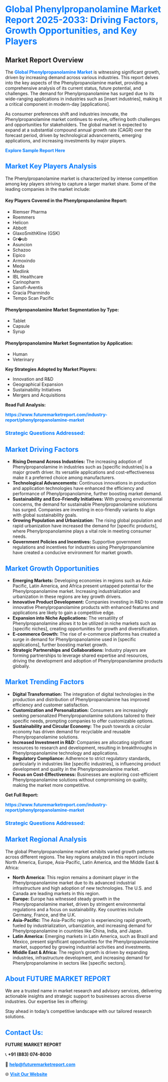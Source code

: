 <h1 style="color: #007BFF;">Global Phenylpropanolamine Market Report 2025-2033: Driving Factors, Growth Opportunities, and Key Players</h1>

<section id="overview">
<h2>Market Report Overview</h2>
<p>The <a href="https://www.futuremarketreport.com/industry-report/phenylpropanolamine-market" style="color: #007BFF; text-decoration: none;"><strong>Global Phenylpropanolamine Market</strong></a> is witnessing significant growth, driven by increasing demand across various industries. This report delves into the key aspects of the Phenylpropanolamine market, providing a comprehensive analysis of its current status, future potential, and challenges. The demand for Phenylpropanolamine has surged due to its wide-ranging applications in industries such as [insert industries], making it a critical component in modern-day [applications].</p>
<p>As consumer preferences shift and industries innovate, the Phenylpropanolamine market continues to evolve, offering both challenges and opportunities for stakeholders. The global market is expected to expand at a substantial compound annual growth rate (CAGR) over the forecast period, driven by technological advancements, emerging applications, and increasing investments by major players.</p>
</section>

<section id="overview">
<p><a href="https://www.futuremarketreport.com/request-sample/reportId=77434" style="color: #007BFF; text-decoration: none;"><strong>Explore Sample Report Here</strong></a></p>
</section>

<section id="key-players">
<h2 style="color: #007BFF;">Market Key Players Analysis</h2>
<p>The Phenylpropanolamine market is characterized by intense competition among key players striving to capture a larger market share. Some of the leading companies in the market include:</p>
<h4>Key Players Covered in the Phenylpropanolamine Report:</h4>
<ul><li>Riemser Pharma</li><li>Roemmers</li><li>Helicon</li><li>Abbott</li><li>GlaxoSmithKline (GSK)</li><li>Gr�ub</li><li>Asuncion</li><li>Schazoo</li><li>Eipico</li><li>Armoxindo</li><li>Meda</li><li>Medlink</li><li>IBL Healthcare</li><li>Carinopharm</li><li>Sanofi-Aventis</li><li>Gracia Pharmindo</li><li>Tempo Scan Pacific</li></ul>
<h4>Phenylpropanolamine Market Segmentation by Type:</h4>
<ul><li>Tablet</li><li>Capsule</li><li>Syrup</li></ul>

<h4>Phenylpropanolamine Market Segmentation by Application:</h4>
<ul><li>Human</li><li>Veterinary</li></ul>
<p><strong>Key Strategies Adopted by Market Players:</strong></p>
<ul>
<li>Innovation and R&D</li>
<li>Geographical Expansion</li>
<li>Sustainability Initiatives</li>
<li>Mergers and Acquisitions</li>
</ul>
</section>

<section>
<p><strong>Read Full Analysis: </strong></p><a href="https://www.futuremarketreport.com/industry-report/phenylpropanolamine-market" style="color: #007BFF; text-decoration: none;"><strong>https://www.futuremarketreport.com/industry-report/phenylpropanolamine-market</strong></a>
<h3 style="color: #007BFF;">Strategic Questions Addressed:</h3>
</section>

<section id="driving-factors">
<h2 style="color: #007BFF;">Market Driving Factors</h2>
<ul>
<li><strong>Rising Demand Across Industries:</strong> The increasing adoption of Phenylpropanolamine in industries such as [specific industries] is a major growth driver. Its versatile applications and cost-effectiveness make it a preferred choice among manufacturers.</li>
<li><strong>Technological Advancements:</strong> Continuous innovations in production and application technologies have enhanced the efficiency and performance of Phenylpropanolamine, further boosting market demand.</li>
<li><strong>Sustainability and Eco-Friendly Initiatives:</strong> With growing environmental concerns, the demand for sustainable Phenylpropanolamine solutions has surged. Companies are investing in eco-friendly variants to align with global sustainability goals.</li>
<li><strong>Growing Population and Urbanization:</strong> The rising global population and rapid urbanization have increased the demand for [specific products], where Phenylpropanolamine plays a vital role in meeting consumer needs.</li>
<li><strong>Government Policies and Incentives:</strong> Supportive government regulations and incentives for industries using Phenylpropanolamine have created a conducive environment for market growth.</li>
</ul>
</section>

<section id="growth-opportunities">
<h2 style="color: #007BFF;">Market Growth Opportunities</h2>
<ul>
<li><strong>Emerging Markets:</strong> Developing economies in regions such as Asia-Pacific, Latin America, and Africa present untapped potential for the Phenylpropanolamine market. Increasing industrialization and urbanization in these regions are key growth drivers.</li>
<li><strong>Innovative Product Development:</strong> Companies investing in R&D to create innovative Phenylpropanolamine products with enhanced features and applications are likely to gain a competitive edge.</li>
<li><strong>Expansion into Niche Applications:</strong> The versatility of Phenylpropanolamine allows it to be utilized in niche markets such as [specific niches], creating opportunities for growth and diversification.</li>
<li><strong>E-commerce Growth:</strong> The rise of e-commerce platforms has created a surge in demand for Phenylpropanolamine used in [specific applications], further boosting market growth.</li>
<li><strong>Strategic Partnerships and Collaborations:</strong> Industry players are forming partnerships to leverage shared expertise and resources, driving the development and adoption of Phenylpropanolamine products globally.</li>
</ul>
</section>

<section id="trending-factors">
<h2 style="color: #007BFF;">Market Trending Factors</h2>
<ul>
<li><strong>Digital Transformation:</strong> The integration of digital technologies in the production and distribution of Phenylpropanolamine has improved efficiency and customer satisfaction.</li>
<li><strong>Customization and Personalization:</strong> Consumers are increasingly seeking personalized Phenylpropanolamine solutions tailored to their specific needs, prompting companies to offer customizable options.</li>
<li><strong>Sustainability and Circular Economy:</strong> The push towards a circular economy has driven demand for recyclable and reusable Phenylpropanolamine solutions.</li>
<li><strong>Increased Investment in R&D:</strong> Companies are allocating significant resources to research and development, resulting in breakthroughs in Phenylpropanolamine technology and applications.</li>
<li><strong>Regulatory Compliance:</strong> Adherence to strict regulatory standards, particularly in industries like [specific industries], is influencing product development and quality in the Phenylpropanolamine market.</li>
<li><strong>Focus on Cost-Effectiveness:</strong> Businesses are exploring cost-efficient Phenylpropanolamine solutions without compromising on quality, making the market more competitive.</li>
</ul>
</section>

<section>
<p><strong>Get Full Report: </strong></p><a href="https://www.futuremarketreport.com/industry-report/phenylpropanolamine-market" style="color: #007BFF; text-decoration: none;"><strong>https://www.futuremarketreport.com/industry-report/phenylpropanolamine-market</strong></a>
<h3 style="color: #007BFF;">Strategic Questions Addressed:</h3>
</section>


<section id="regional-analysis">
<h2 style="color: #007BFF;">Market Regional Analysis</h2>
<p>The global Phenylpropanolamine market exhibits varied growth patterns across different regions. The key regions analyzed in this report include North America, Europe, Asia-Pacific, Latin America, and the Middle East & Africa:</p>
<ul>
<li><strong>North America:</strong> This region remains a dominant player in the Phenylpropanolamine market due to its advanced industrial infrastructure and high adoption of new technologies. The U.S. and Canada are leading markets in this region.</li>
<li><strong>Europe:</strong> Europe has witnessed steady growth in the Phenylpropanolamine market, driven by stringent environmental regulations and a focus on sustainability. Key countries include Germany, France, and the U.K.</li>
<li><strong>Asia-Pacific:</strong> The Asia-Pacific region is experiencing rapid growth, fueled by industrialization, urbanization, and increasing demand for Phenylpropanolamine in countries like China, India, and Japan.</li>
<li><strong>Latin America:</strong> Emerging markets in Latin America, such as Brazil and Mexico, present significant opportunities for the Phenylpropanolamine market, supported by growing industrial activities and investments.</li>
<li><strong>Middle East & Africa:</strong> The region’s growth is driven by expanding industries, infrastructure development, and increasing demand for Phenylpropanolamine in sectors like [specific sectors].</li>
</ul>
</section>

<footer>
<h2 style="color: #007BFF;">About FUTURE MARKET REPORT</h2>
<p>We are a trusted name in market research and advisory services, delivering actionable insights and strategic support to businesses across diverse industries. Our expertise lies in offering:</p>

<p>Stay ahead in today’s competitive landscape with our tailored research solutions.</p>

<h2 style="color: #007BFF;">Contact Us:</h2>
<p><strong>FUTURE MARKET REPORT</strong></p>
<p>📞 <strong>+91 (883) 074-8030</strong></p>
<p>📧 <strong><a href="mailto:help@futuremarketreport.com" style="color: #007BFF;">help@futuremarketreport.com</a></strong></p>
<p>🌐 <strong><a href="https://www.futuremarketreport.com/" style="color: #007BFF;">Visit Our Website</a></strong></p>
</footer>